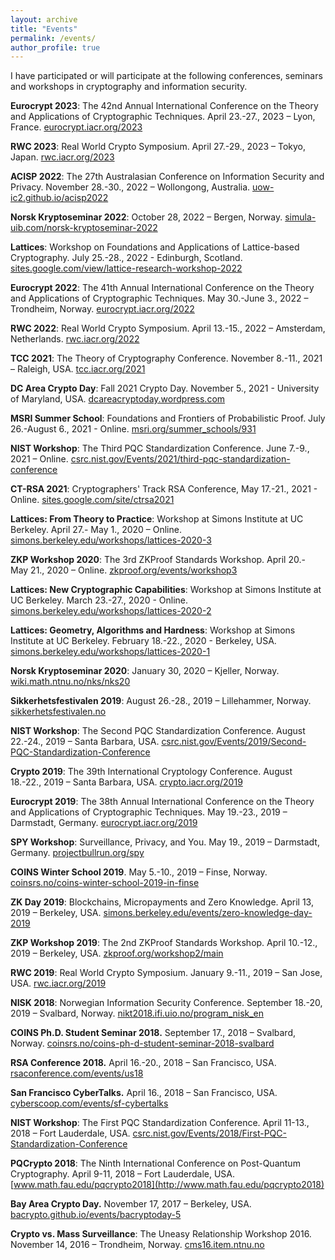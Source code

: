 ```yaml
---
layout: archive
title: "Events"
permalink: /events/
author_profile: true
---
```


I have participated or will participate at the following conferences, seminars and workshops in cryptography and information security.

**Eurocrypt 2023**: The 42nd Annual International Conference on the Theory and Applications of Cryptographic Techniques. April 23.-27., 2023 – Lyon, France. [eurocrypt.iacr.org/2023](https://eurocrypt.iacr.org/2023)

**RWC 2023**: Real World Crypto Symposium. April 27.-29., 2023 – Tokyo, Japan. [rwc.iacr.org/2023](https://rwc.iacr.org/2023)

**ACISP 2022**: The 27th Australasian Conference on Information Security and Privacy. November 28.-30., 2022 – Wollongong, Australia. [uow-ic2.github.io/acisp2022](https://uow-ic2.github.io/acisp2022)

**Norsk Kryptoseminar 2022**: October 28, 2022 – Bergen, Norway. [simula-uib.com/norsk-kryptoseminar-2022](hhttps://simula-uib.com/norsk-kryptoseminar-2022)

**Lattices**: Workshop on Foundations and Applications of Lattice-based Cryptography. July 25.-28., 2022 - Edinburgh, Scotland. [sites.google.com/view/lattice-research-workshop-2022](https://sites.google.com/view/lattice-research-workshop-2022)

**Eurocrypt 2022**: The 41th Annual International Conference on the Theory and Applications of Cryptographic Techniques. May 30.-June 3., 2022 – Trondheim, Norway. [eurocrypt.iacr.org/2022](https://eurocrypt.iacr.org/2022)

**RWC 2022**: Real World Crypto Symposium. April 13.-15., 2022 – Amsterdam, Netherlands. [rwc.iacr.org/2022](https://rwc.iacr.org/2022)

**TCC 2021**: The Theory of Cryptography Conference. November 8.-11., 2021 – Raleigh, USA. [tcc.iacr.org/2021](https://tcc.iacr.org/2021)

**DC Area Crypto Day**: Fall 2021 Crypto Day. November 5., 2021 - University of Maryland, USA. [dcareacryptoday.wordpress.com](https://dcareacryptoday.wordpress.com/2021/10/25/fall-2021-crypto-day)

**MSRI Summer School**: Foundations and Frontiers of Probabilistic Proof. July 26.-August 6., 2021 - Online. [msri.org/summer_schools/931](https://www.msri.org/summer_schools/931)

**NIST Workshop**: The Third PQC Standardization Conference. June 7.-9., 2021 – Online. [csrc.nist.gov/Events/2021/third-pqc-standardization-conference](https://csrc.nist.gov/Events/2021/third-pqc-standardization-conference)

**CT-RSA 2021**: Cryptographers' Track RSA Conference, May 17.-21., 2021 - Online. [sites.google.com/site/ctrsa2021](https://sites.google.com/site/ctrsa2021)

**Lattices: From Theory to Practice**: Workshop at Simons Institute at UC Berkeley. April 27.- May 1., 2020 – Online. [simons.berkeley.edu/workshops/lattices-2020-3](https://simons.berkeley.edu/workshops/lattices-2020-3)

**ZKP Workshop 2020**: The 3rd ZKProof Standards Workshop. April 20.- May 21., 2020 – Online. [zkproof.org/events/workshop3](https://zkproof.org/events/workshop3)

**Lattices: New Cryptographic Capabilities**: Workshop at Simons Institute at UC Berkeley. March 23.-27., 2020 - Online. [simons.berkeley.edu/workshops/lattices-2020-2](https://simons.berkeley.edu/workshops/lattices-2020-2)

**Lattices: Geometry, Algorithms and Hardness**: Workshop at Simons Institute at UC Berkeley. February 18.-22., 2020 - Berkeley, USA. [simons.berkeley.edu/workshops/lattices-2020-1](https://simons.berkeley.edu/workshops/lattices-2020-1)

**Norsk Kryptoseminar 2020**: January 30, 2020 – Kjeller, Norway. [wiki.math.ntnu.no/nks/nks20](https://wiki.math.ntnu.no/nks/nks20)

**Sikkerhetsfestivalen 2019**: August 26.-28., 2019 – Lillehammer, Norway. [sikkerhetsfestivalen.no](https://sikkerhetsfestivalen.no)

**NIST Workshop**: The Second PQC Standardization Conference. August 22.-24., 2019 – Santa Barbara, USA. [csrc.nist.gov/Events/2019/Second-PQC-Standardization-Conference](https://csrc.nist.gov/Events/2019/Second-PQC-Standardization-Conference)

**Crypto 2019**: The 39th International Cryptology Conference. August 18.-22., 2019 – Santa Barbara, USA. [crypto.iacr.org/2019](https://crypto.iacr.org/2019)

**Eurocrypt 2019**: The 38th Annual International Conference on the Theory and Applications of Cryptographic Techniques. May 19.-23., 2019 – Darmstadt, Germany. [eurocrypt.iacr.org/2019](https://eurocrypt.iacr.org/2019)

**SPY Workshop**: Surveillance, Privacy, and You. May 19., 2019 – Darmstadt, Germany. [projectbullrun.org/spy](https://projectbullrun.org/spy)

**COINS Winter School 2019**. May 5.-10., 2019 – Finse, Norway. [coinsrs.no/coins-winter-school-2019-in-finse](https://coinsrs.no/coins-winter-school-2019-in-finse)

**ZK Day 2019**: Blockchains, Micropayments and Zero Knowledge. April 13, 2019 – Berkeley, USA. [simons.berkeley.edu/events/zero-knowledge-day-2019](https://simons.berkeley.edu/events/zero-knowledge-day-2019)

**ZKP Workshop 2019**: The 2nd ZKProof Standards Workshop. April 10.-12., 2019 – Berkeley, USA. [zkproof.org/workshop2/main](https://zkproof.org/workshop2/main)

**RWC 2019**: Real World Crypto Symposium. January 9.-11., 2019 – San Jose, USA. [rwc.iacr.org/2019](https://rwc.iacr.org/2019)

**NISK 2018**: Norwegian Information Security Conference. September 18.-20, 2019 – Svalbard, Norway. [nikt2018.ifi.uio.no/program_nisk_en](http://nikt2018.ifi.uio.no/program_nisk_en)

**COINS Ph.D. Student Seminar 2018.** September 17., 2018 – Svalbard, Norway. [coinsrs.no/coins-ph-d-student-seminar-2018-svalbard](https://coinsrs.no/coins-ph-d-student-seminar-2018-svalbard)

**RSA Conference 2018.** April 16.-20., 2018 – San Francisco, USA. [rsaconference.com/events/us18](https://www.rsaconference.com/events/us18)

**San Francisco CyberTalks.** April 16., 2018 – San Francisco, USA. [cyberscoop.com/events/sf-cybertalks](https://www.cyberscoop.com/events/sf-cybertalks)

**NIST Workshop**: The First PQC Standardization Conference. April 11-13., 2018 – Fort Lauderdale, USA. [csrc.nist.gov/Events/2018/First-PQC-Standardization-Conference](https://csrc.nist.gov/Events/2018/First-PQC-Standardization-Conference)

**PQCrypto 2018**: The Ninth International Conference on Post-Quantum Cryptography. April 9-11, 2018 – Fort Lauderdale, USA. [www.math.fau.edu/pqcrypto2018](http://www.math.fau.edu/pqcrypto2018)

**Bay Area Crypto Day.** November 17, 2017 – Berkeley, USA. [bacrypto.github.io/events/bacryptoday-5](https://bacrypto.github.io/events/bacryptoday-5)

**Crypto vs. Mass Surveillance**: The Uneasy Relationship Workshop 2016. November 14, 2016 – Trondheim, Norway. [cms16.item.ntnu.no](http://cms16.item.ntnu.no)
